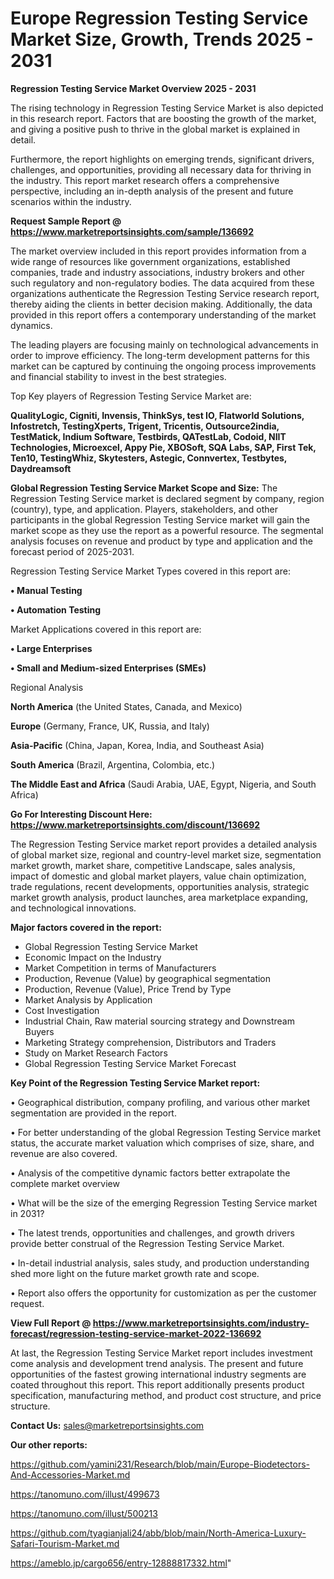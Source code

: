  # Europe Regression Testing Service Market Size, Growth, Trends 2025 - 2031

<Strong> Regression Testing Service Market Overview 2025 - 2031</strong>

The rising technology in Regression Testing Service Market is also depicted in this research report. Factors that are boosting the growth of the market, and giving a positive push to thrive in the global market is explained in detail.

Furthermore, the report highlights on emerging trends, significant drivers, challenges, and opportunities, providing all necessary data for thriving in the industry. This report market research offers a comprehensive perspective, including an in-depth analysis of the present and future scenarios within the industry.

<strong>Request Sample Report @ <a href=https://www.marketreportsinsights.com/sample/136692>https://www.marketreportsinsights.com/sample/136692</a></strong>

The market overview included in this report provides information from a wide range of resources like government organizations, established companies, trade and industry associations, industry brokers and other such regulatory and non-regulatory bodies. The data acquired from these organizations authenticate the Regression Testing Service research report, thereby aiding the clients in better decision making. Additionally, the data provided in this report offers a contemporary understanding of the market dynamics.

The leading players are focusing mainly on technological advancements in order to improve efficiency. The long-term development patterns for this market can be captured by continuing the ongoing process improvements and financial stability to invest in the best strategies.

Top Key players of Regression Testing Service Market are:

<strong>QualityLogic, Cigniti, Invensis, ThinkSys, test IO, Flatworld Solutions, Infostretch, TestingXperts, Trigent, Tricentis, Outsource2india, TestMatick, Indium Software, Testbirds, QATestLab, Codoid, NIIT Technologies, Microexcel, Appy Pie, XBOSoft, SQA Labs, SAP, First Tek, Ten10, TestingWhiz, Skytesters, Astegic, Connvertex, Testbytes, Daydreamsoft</strong>

<strong><b>Global Regression Testing Service Market Scope and Size:</b></strong>
The Regression Testing Service market is declared segment by company, region (country), type, and application. Players, stakeholders, and other participants in the global Regression Testing Service market will gain the market scope as they use the report as a powerful resource. The segmental analysis focuses on revenue and product by type and application and the forecast period of 2025-2031.

Regression Testing Service Market Types covered in this report are:

<strong>• Manual Testing

• Automation Testing</strong>

Market Applications covered in this report are:

<strong>• Large Enterprises

• Small and Medium-sized Enterprises (SMEs)</strong> 

Regional Analysis

<strong>North America</strong> (the United States, Canada, and Mexico)

<strong>Europe</strong> (Germany, France, UK, Russia, and Italy)

<strong>Asia-Pacific</strong> (China, Japan, Korea, India, and Southeast Asia)

<strong>South America</strong> (Brazil, Argentina, Colombia, etc.)

<strong>The Middle East and Africa</strong> (Saudi Arabia, UAE, Egypt, Nigeria, and South Africa)

<strong>Go For Interesting Discount Here: <a href=https://www.marketreportsinsights.com/discount/136692>https://www.marketreportsinsights.com/discount/136692</a></strong>

The Regression Testing Service market report provides a detailed analysis of global market size, regional and country-level market size, segmentation market growth, market share, competitive Landscape, sales analysis, impact of domestic and global market players, value chain optimization, trade regulations, recent developments, opportunities analysis, strategic market growth analysis, product launches, area marketplace expanding, and technological innovations.

<strong><b>Major factors covered in the report:</b></strong>
<ul>
  <li>Global Regression Testing Service Market </li>
  <li>Economic Impact on the Industry</li>
  <li>Market Competition in terms of Manufacturers</li>
  <li>Production, Revenue (Value) by geographical segmentation</li>
  <li>Production, Revenue (Value), Price Trend by Type</li>
  <li>Market Analysis by Application</li>
  <li>Cost Investigation</li>
  <li>Industrial Chain, Raw material sourcing strategy and Downstream Buyers</li>
  <li>Marketing Strategy comprehension, Distributors and Traders</li>
  <li>Study on Market Research Factors</li>
  <li>Global Regression Testing Service Market Forecast</li>
</ul>

<strong><b>Key Point of the Regression Testing Service Market report:</b></strong>

• Geographical distribution, company profiling, and various other market segmentation are provided in the report.

• For better understanding of the global Regression Testing Service market status, the accurate market valuation which comprises of size, share, and revenue are also covered.

• Analysis of the competitive dynamic factors better extrapolate the complete market overview

• What will be the size of the emerging Regression Testing Service market in 2031?

• The latest trends, opportunities and challenges, and growth drivers provide better construal of the Regression Testing Service Market.

• In-detail industrial analysis, sales study, and production understanding shed more light on the future market growth rate and scope.

• Report also offers the opportunity for customization as per the customer request.

<strong><b>View Full Report @ <a href=https://www.marketreportsinsights.com/industry-forecast/regression-testing-service-market-2022-136692>https://www.marketreportsinsights.com/industry-forecast/regression-testing-service-market-2022-136692</a></b></strong>


At last, the Regression Testing Service Market report includes investment come analysis and development trend analysis. The present and future opportunities of the fastest growing international industry segments are coated throughout this report. This report additionally presents product specification, manufacturing method, and product cost structure, and price structure.

<strong>Contact Us:</strong>
sales@marketreportsinsights.com

<strong>Our other reports:</strong>

<a href=https://github.com/yamini231/Research/blob/main/Europe-Biodetectors-And-Accessories-Market.md>https://github.com/yamini231/Research/blob/main/Europe-Biodetectors-And-Accessories-Market.md</a>

<a href=https://tanomuno.com/illust/499673>https://tanomuno.com/illust/499673</a>

<a href=https://tanomuno.com/illust/500213>https://tanomuno.com/illust/500213</a>

<a href=https://github.com/tyagianjali24/abb/blob/main/North-America-Luxury-Safari-Tourism-Market.md>https://github.com/tyagianjali24/abb/blob/main/North-America-Luxury-Safari-Tourism-Market.md</a>

<a href=https://ameblo.jp/cargo656/entry-12888817332.html>https://ameblo.jp/cargo656/entry-12888817332.html</a>"
